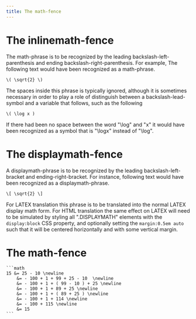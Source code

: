```yaml
---
title: The math-fence
---
```



# The inlinemath-fence

The math-phrase is to be recognized by the leading
backslash-left-parenthesis and ending backslash-right-parenthesis. For
example, The following text would have been recognized as a
math-phrase.

    \( \sqrt{2} \)

The spaces inside this phrase is typically ignored, although it is
sometimes necessary in order to play a role of distinguish between a
backslash-lead-symbol and a variable that follows, such as the
following

    \( \log x )

If there had been no space between the word "\log" and "x" it would
have been recognized as a symbol that is "\logx" instead of "\log".



# The displaymath-fence

A displaymath-phrase is to be recognized by the leading
backslash-left-bracket and ending-right-bracket. For instance,
following text would have been recognized as a displaymath-phrase.

    \[ \sqrt{2} \]

For LATEX translation this phrase is to be translated into the normal
LATEX display math form. For HTML translation the same effect on LATEX
will need to be simulated by styling all ".DISPLAYMATH" elements with
the ``display:block`` CSS property, and optionally setting the
``margin:0.5em auto`` such that it will be centered horizontally and
with some vertical margin.



# The math-fence

    ```math
    15 &= 25 - 10 \newline
        &= - 100 + 1 + 99 + 25 - 10  \newline
        &= - 100 + 1 + ( 99 - 10 ) + 25 \newline
        &= - 100 + 1 + 89 + 25 \newline
        &= - 100 + 1 + ( 89 + 25 ) \newline
        &= - 100 + 1 + 114 \newline
        &= - 100 + 115 \newline
        &= 15
    ```